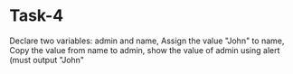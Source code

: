 # Task-4
Declare two variables: admin and name, Assign the value "John" to name, Copy the value from name to admin, show the value of admin using alert (must output "John"
